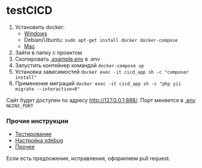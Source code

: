 # testCICD

1. Установить docker:
   - [Windows](https://docs.docker.com/desktop/windows/install/)
   - Debian/Ubuntu: `sudo apt-get install docker docker-compose`
   - [Mac](https://docs.docker.com/desktop/mac/install/)
2. Зайти в папку с проектом
3. Скопировать [.example.env](.example.env) в .env
4. Запустить контейнер командой `docker-compose up`
5. Установка зависимостей `docker exec -it cicd_app sh -c "composer install"`
6. Применение миграций `docker exec -it cicd_app sh -c "php yii migrate --interactive=0"`

Сайт будет доступен по адресу http://127.0.0.1:888/. 
Порт меняется в [.env](.env) `NGINX_PORT`

### Прочие инструкции
- [Тестирование](docs/tests.md)
- [Настройка xdebug](docs/debug.md)
- [Прочее](docs/useful_commands.md)

Если есть предложения, исправления, оформляем pull request.
